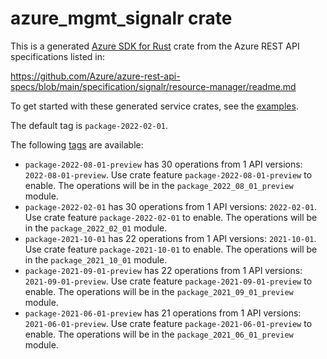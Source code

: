 # azure_mgmt_signalr crate

This is a generated [Azure SDK for Rust](https://github.com/Azure/azure-sdk-for-rust) crate from the Azure REST API specifications listed in:

https://github.com/Azure/azure-rest-api-specs/blob/main/specification/signalr/resource-manager/readme.md

To get started with these generated service crates, see the [examples](https://github.com/Azure/azure-sdk-for-rust/blob/main/services/README.md#examples).

The default tag is `package-2022-02-01`.

The following [tags](https://github.com/Azure/azure-sdk-for-rust/blob/main/services/tags.md) are available:

- `package-2022-08-01-preview` has 30 operations from 1 API versions: `2022-08-01-preview`. Use crate feature `package-2022-08-01-preview` to enable. The operations will be in the `package_2022_08_01_preview` module.
- `package-2022-02-01` has 30 operations from 1 API versions: `2022-02-01`. Use crate feature `package-2022-02-01` to enable. The operations will be in the `package_2022_02_01` module.
- `package-2021-10-01` has 22 operations from 1 API versions: `2021-10-01`. Use crate feature `package-2021-10-01` to enable. The operations will be in the `package_2021_10_01` module.
- `package-2021-09-01-preview` has 22 operations from 1 API versions: `2021-09-01-preview`. Use crate feature `package-2021-09-01-preview` to enable. The operations will be in the `package_2021_09_01_preview` module.
- `package-2021-06-01-preview` has 21 operations from 1 API versions: `2021-06-01-preview`. Use crate feature `package-2021-06-01-preview` to enable. The operations will be in the `package_2021_06_01_preview` module.